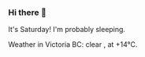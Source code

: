 ### Hi there :wave:

It's Saturday! I'm probably sleeping.

Weather in Victoria BC: clear , at +14°C.
